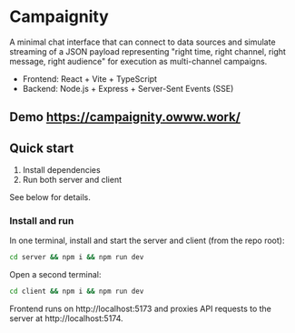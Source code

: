 # Campaignity

A minimal chat interface that can connect to data sources and simulate streaming of a JSON payload representing "right time, right channel, right message, right audience" for execution as multi-channel campaigns.

- Frontend: React + Vite + TypeScript
- Backend: Node.js + Express + Server-Sent Events (SSE)

## Demo https://campaignity.owww.work/

## Quick start

1. Install dependencies
2. Run both server and client

See below for details.

### Install and run

In one terminal, install and start the server and client (from the repo root):

```bash
cd server && npm i && npm run dev
```

Open a second terminal:

```bash
cd client && npm i && npm run dev
```

Frontend runs on http://localhost:5173 and proxies API requests to the server at http://localhost:5174.

